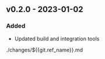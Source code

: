## v0.2.0 - 2023-01-02
### Added
* Updated build and integration tools


./changes/${{git.ref_name}}.md